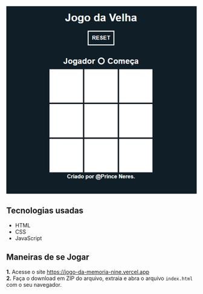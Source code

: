 <div align="center">
  <img src="JogoDaVelha.png" >
</div>

## Tecnologias usadas
* HTML
* CSS
* JavaScript

## Maneiras de se Jogar
**1.** Acesse o site <https://jogo-da-memoria-nine.vercel.app>  
**2.** Faça o download em ZIP do arquivo, extraia e abra o arquivo `index.html` com o seu navegador.
